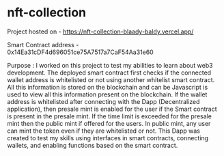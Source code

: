 # nft-collection

Project hosted on - https://nft-collection-blaady-baldy.vercel.app/

Smart Contract address - 0x14Ea31cDF4d696051ce75A7517a7CaF54Aa31e60

Purpose :
I worked on this project to test my abilities to learn about web3 development.  The deployed smart contract first checks if the connected wallet address is whitelisted or not using another whitelist smart contract. All this information is stored on the blockchain and can be Javascript is used to view all this information present on the blockchain. If the wallet address is whitelisted after connecting with the Dapp (Decentralized application), then presale mint is enabled for the user if the Smart contract is present in the presale mint. If the time limit is exceeded for the presale mint then the public mint if offered for the users. In public mint, any user can mint the token even if they are whitelisted or not. This Dapp was created to test my skills using interfaces in smart contracts, connecting wallets, and enabling functions based on the smart contract.
